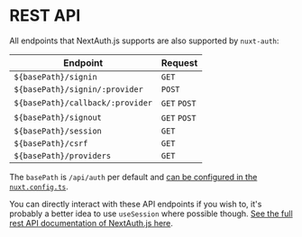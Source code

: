 # REST API

All endpoints that NextAuth.js supports are also supported by `nuxt-auth`:

| Endpoint                       | Request      |
|--------------------------------|:-------------|
| `${basePath}/signin`             | `GET`        |
| `${basePath}/signin/:provider`   | `POST`       |
| `${basePath}/callback/:provider` | `GET` `POST` |
| `${basePath}/signout`            | `GET` `POST` |
| `${basePath}/session`            | `GET`        |
| `${basePath}/csrf`               | `GET`        |
| `${basePath}/providers`          | `GET`        |

The `basePath` is `/api/auth` per default and [can be configured in the `nuxt.config.ts`](/configuration/nuxt-config).

You can directly interact with these API endpoints if you wish to, it's probably a better idea to use `useSession` where possible though. [See the full rest API documentation of NextAuth.js here](https://next-auth.js.org/getting-started/rest-api).
